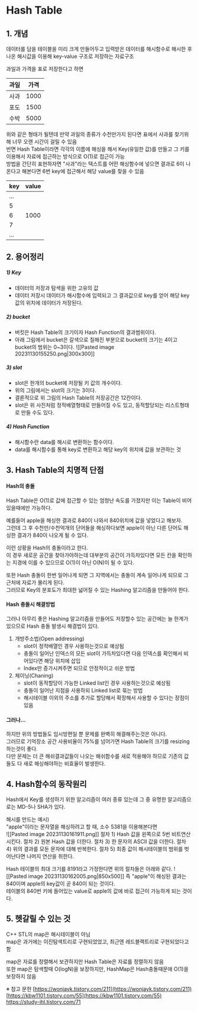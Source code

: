# Hash Table


## 1. 개념

데이터를 담을 테이블을 미리 크게 만들어두고 입력받은 데이터를 해시함수로 해시한 후 나온 해시값을 이용해 key-value 구조로 저장하는 자료구조  

과일과 가격을 표로 저장한다고 하면  

| 과일 | 가격 |
| ---- | ---- |
| 사과 | 1000 |
| 포도 | 1500 |
| 수박 | 5000 |

위와 같은 형태가 될텐데 만약 과일의 종류가 수천만가지 된다면 표에서 사과를 찾기위해 너무 오랜 시간이 걸릴 수 있음  
반면 Hash Table이라면 각각의 이름에 해싱을 해서 Key(유일한 값)를 만들고 그 키를 이용해서 자료에 접근하는 방식으로 O(1)로 접근이 가능  
방법을 간단히 표현하자면 "사과"라는 텍스트를 어떤 해싱함수에 넣으면 결과로 6이 나온다고 해본다면 6번 key에 접근해서 해당 value를 찾을 수 있음  

| key | value |
| --- | ----- |
| ... |       |
| 5   |       |
| 6   | 1000  |
| 7   |       |
| ... |       |


## 2. 용어정리
##### 1) Key
- 데이터의 저장과 탐색을 위한 고유의 값
- 데이터 저장시 데이터가 해시함수에 입력되고 그 결과값으로 key를 얻어 해당 key값의 위치에 데이터가 저장된다.

##### 2) bucket
- 버킷은 Hash Table의 크기이자 Hash Function의 결과범위이다.
- 아래 그림에서 bucket은 갈색으로 칠해진 부분으로 bucket의 크기는 4이고 bucket의 범위는 0~3이다.
![[Pasted image 20231130155250.png|300x300]]

##### 3) slot
- slot은 한개의 bucket에 저장될 키 값의 개수이다.
- 위의 그림에서는 slot의 크기는 3이다.
- 결론적으로 위 그림의 Hash Table의 저장공간은 12칸이다.
- slot은 위 사진처럼 정적배열형태로 만들어질 수도 있고, 동적할당되는 리스트형태로 만들 수도 있다.  

##### 4) Hash Function
- 해시함수란 data를 해시로 변환하는 함수이다.
- data를 해시함수를 통해 key로 변환하고 해당 key의 위치에 값을 보관하는 것


## 3. Hash Table의 치명적 단점

#### Hash의 충돌
Hash Table은 O(1)로 값에 접근할 수 있는 엄청난 속도를 가졌지만 이는 Table이 비어있을때에만 가능하다.  

예를들어 apple을 해싱한 결과로 840이 나와서 840위치에 값을 넣었다고 해보자.  
그런데 그 후 수천만/수천억개의 단어들을 해싱하다보면 apple이 아닌 다른 단어도 해싱한 결과가 840이 나오게 될 수 있다.   

이런 상황을 Hash의 충돌이라고 한다.  
이 경우 새로운 공간을 찾아가야하는데 대부분의 공간이 가득차있다면 모든 칸을 확인하는 지경에 이를 수 있으므로 O(1)이 아닌 O(N)이 될 수 있다.  

또한 Hash 충돌이 한번 일어나게 되면 그 지역에서는 충돌이 계속 일어나게 되므로 그 근처에 자료가 몰리게 된다.  
그러므로 Key의 분포도가 최대한 넓어질 수 있는 Hashing 알고리즘을 만들어야 한다.

#### Hash 충돌시 해결방법
그러나 아무리 좋은 Hashing 알고리즘을 만들어도 저장할수 있는 공간에는 늘 한계가 있으므로 Hash 충돌 발생시 해결법이 있다.

1) 개방주소법(Open addressing) 
	- slot이 정적배열인 경우 사용하는것으로 예상됨
	- 충돌이 일어난 인덱스의 모든 slot이 가득차있다면 다음 인덱스를 확인해서 비어있다면 해당 위치에 삽입
	- Index만 증가시켜주면 되므로 안정적이고 쉬운 방법
2) 체이닝(Chaning) 
	- slot이 동적할당이 가능한 Linked list인 경우 사용하는것으로 예상됨
	- 충돌이 일어난 지점을 사용하되 Linked list로 묶는 방법
	- 해시테이블 이외의 주소를 추가로 할당해서 확장해서 사용할 수 있다는 장점이 있음

#### 그러나...
하지만 위의 방법들도 임시방편일 뿐 문제를 완벽히 해결해주는것은 아니다.  
그러므로 기억장소 공간 사용비율이 75%를 넘어가면 Hash Table의 크기를 resizing하는것이 좋다.  
다만 문제는 더 큰 해쉬결과값들이 나오는 해쉬함수를 새로 적용해야 하므로 기존의 값들도 다 새로 해싱해야하는 비효율이 발생한다.  


## 4. Hash함수의 동작원리

Hash에서 Key를 생성하기 위한 알고리즘이 여러 종류 있는데 그 중 유명한 알고리즘으로는 MD-5나 SHA가 있다.  

해시를 만드는 예시)  
"apple"이라는 문자열을 해싱하려고 할 때, 소수 5381을 이용해본다면  
![[Pasted image 20231130161911.png]]
절차 1) Hash 값을 왼쪽으로 5번 비트연산시킨다.
절차 2) 원본 Hash 값을 더한다.
절차 3) 한 문자의 ASCII 값을 더한다.
절차 4) 위의 결과를 모둔 문자에 대해 반복한다.
절차 5) 최종 값이 해시테이블의 범위를 벗어난다면 나머지 연산을 취한다.

Hash 테이블의 최대 크기를 8191라고 가정한다면 위의 절차들은 아래와 같다.
![[Pasted image 20231130162005.png|850x500]]
즉 "apple"이 해싱된 결과는 840이며 apple의 key값이 곧 840이 되는 것이다.  
테이블의 840번 키에 들어있는 value로 apple의 값에 바로 접근이 가능하게 되는 것이다.


## 5. 헷갈릴 수 있는 것

C++ STL의 map은 해시테이블이 아님  
map은 과거에는 이진탐색트리로 구현되었었고, 최근엔 레드블랙트리로 구현되었다고 함  

map은 자료를 정렬해서 보관하지만 Hash Table은 자료를 정렬하지 않음  
또한 map은 탐색할때 O(logN)을 보장하지만, HashMap은 Hash충돌때문애 O(1)을 보장하지 않음  



※ 참고 문헌
[https://wonjayk.tistory.com/211](https://wonjayk.tistory.com/211)
[https://kbw1101.tistory.com/55](https://kbw1101.tistory.com/55)
https://study-ihl.tistory.com/71